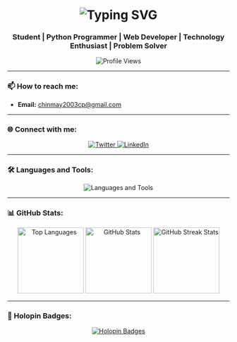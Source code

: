 <h1 align="center">
  <img src="https://readme-typing-svg.herokuapp.com?font=Fira+Code&size=32&pause=1000&color=3BEFE3&center=true&width=1000&lines=Hi+%F0%9F%91%8B%2C+I+am+Chinmay+Phanasgaonkar" alt="Typing SVG" />
</h1>

<h3 align="center">Student | Python Programmer | Web Developer | Technology Enthusiast | Problem Solver</h3>

<p align="center">
  <img src="https://komarev.com/ghpvc/?username=Chin-ma&label=Profile%20views&color=0e75b6&style=flat" alt="Profile Views" />
</p>

---

### 📫 How to reach me:
- **Email:** [chinmay2003cp@gmail.com](mailto:chinmay2003cp@gmail.com)

---

### 🌐 Connect with me:
<p align="center">
  <a href="https://twitter.com/CPhanasgaonkar" target="_blank">
    <img src="https://img.shields.io/badge/Twitter-%231DA1F2.svg?style=for-the-badge&logo=twitter&logoColor=white" alt="Twitter" />
  </a>
  <a href="https://www.linkedin.com/in/chinmay-phanasgaonkar-3197671a7/" target="_blank">
    <img src="https://img.shields.io/badge/LinkedIn-%230077B5.svg?style=for-the-badge&logo=linkedin&logoColor=white" alt="LinkedIn" />
  </a>
</p>

---

### 🛠️ Languages and Tools:
<p align="center">
  <img src="https://skillicons.dev/icons?i=bootstrap,c,cpp,css,html,js,mysql,php,python,react" alt="Languages and Tools" />
</p>

---

### 📊 GitHub Stats:
<div align="center">
  <img src="https://github-readme-stats.vercel.app/api/top-langs?username=Chin-ma&show_icons=true&locale=en&layout=compact&theme=radical" alt="Top Languages" height="150" />
  <img src="https://github-readme-stats.vercel.app/api?username=Chin-ma&show_icons=true&locale=en&theme=radical" alt="GitHub Stats" height="150" />
  <img src="https://github-readme-streak-stats-eight.vercel.app/?user=Chin-ma&theme=radical" alt="GitHub Streak Stats" height="150" />
</div>

---

### 🏅 Holopin Badges:
<p align="center">
  <a href="https://holopin.io/@chinma">
    <img src="https://holopin.me/chinma" alt="Holopin Badges" />
  </a>
</p>

